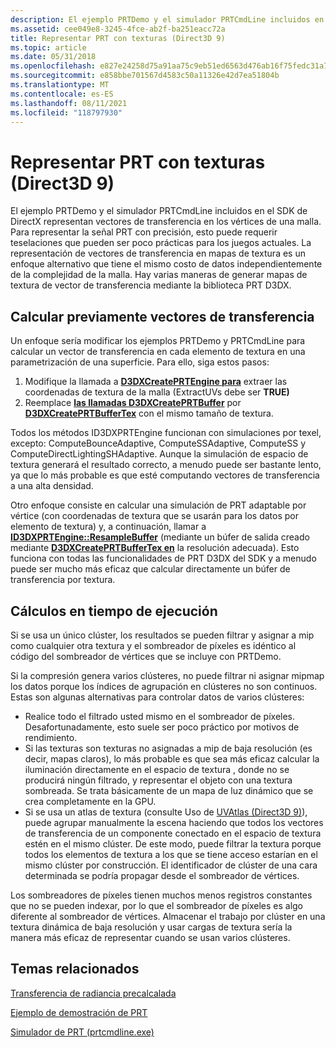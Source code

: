 ```yaml
---
description: El ejemplo PRTDemo y el simulador PRTCmdLine incluidos en el SDK de DirectX representan vectores de transferencia en los vértices de una malla.
ms.assetid: cee049e8-3245-4fce-ab2f-ba251eacc72a
title: Representar PRT con texturas (Direct3D 9)
ms.topic: article
ms.date: 05/31/2018
ms.openlocfilehash: e827e24258d75a91aa75c9eb51ed6563d476ab16f75fedc31a7071bca28a4a78
ms.sourcegitcommit: e858bbe701567d4583c50a11326e42d7ea51804b
ms.translationtype: MT
ms.contentlocale: es-ES
ms.lasthandoff: 08/11/2021
ms.locfileid: "118797930"
---
```

# <a name="representing-prt-with-textures-direct3d-9"></a>Representar PRT con texturas (Direct3D 9)

El ejemplo PRTDemo y el simulador PRTCmdLine incluidos en el SDK de DirectX representan vectores de transferencia en los vértices de una malla. Para representar la señal PRT con precisión, esto puede requerir teselaciones que pueden ser poco prácticas para los juegos actuales. La representación de vectores de transferencia en mapas de textura es un enfoque alternativo que tiene el mismo costo de datos independientemente de la complejidad de la malla. Hay varias maneras de generar mapas de textura de vector de transferencia mediante la biblioteca PRT D3DX.

## <a name="precomputing-transfer-vectors"></a>Calcular previamente vectores de transferencia

Un enfoque sería modificar los ejemplos PRTDemo y PRTCmdLine para calcular un vector de transferencia en cada elemento de textura en una parametrización de una superficie. Para ello, siga estos pasos:

1.  Modifique la llamada a [**D3DXCreatePRTEngine para**](d3dxcreateprtengine.md) extraer las coordenadas de textura de la malla (ExtractUVs debe ser **TRUE)**
2.  Reemplace [**las llamadas D3DXCreatePRTBuffer**](d3dxcreateprtbuffer.md) por [**D3DXCreatePRTBufferTex**](d3dxcreateprtbuffertex.md) con el mismo tamaño de textura.

Todos los métodos ID3DXPRTEngine funcionan con simulaciones por texel, excepto: ComputeBounceAdaptive, ComputeSSAdaptive, ComputeSS y ComputeDirectLightingSHAdaptive. Aunque la simulación de espacio de textura generará el resultado correcto, a menudo puede ser bastante lento, ya que lo más probable es que esté computando vectores de transferencia a una alta densidad.

Otro enfoque consiste en calcular una simulación de PRT adaptable por vértice (con coordenadas de textura que se usarán para los datos por elemento de textura) y, a continuación, llamar a [**ID3DXPRTEngine::ResampleBuffer**](id3dxprtengine--resamplebuffer.md) (mediante un búfer de salida creado mediante [**D3DXCreatePRTBufferTex en**](d3dxcreateprtbuffertex.md) la resolución adecuada). Esto funciona con todas las funcionalidades de PRT D3DX del SDK y a menudo puede ser mucho más eficaz que calcular directamente un búfer de transferencia por textura.

## <a name="runtime-calculations"></a>Cálculos en tiempo de ejecución

Si se usa un único clúster, los resultados se pueden filtrar y asignar a mip como cualquier otra textura y el sombreador de píxeles es idéntico al código del sombreador de vértices que se incluye con PRTDemo.

Si la compresión genera varios clústeres, no puede filtrar ni asignar mipmap los datos porque los índices de agrupación en clústeres no son continuos. Estas son algunas alternativas para controlar datos de varios clústeres:

-   Realice todo el filtrado usted mismo en el sombreador de píxeles. Desafortunadamente, esto suele ser poco práctico por motivos de rendimiento.
-   Si las texturas son texturas no asignadas a mip de baja resolución (es decir, mapas claros), lo más probable es que sea más eficaz calcular la iluminación directamente en el espacio de textura , donde no se producirá ningún filtrado, y representar el objeto con una textura sombreada. Se trata básicamente de un mapa de luz dinámico que se crea completamente en la GPU.
-   Si se usa un atlas de textura (consulte Uso de [UVAtlas (Direct3D 9)](using-uvatlas.md)), puede agrupar manualmente la escena haciendo que todos los vectores de transferencia de un componente conectado en el espacio de textura estén en el mismo clúster. De este modo, puede filtrar la textura porque todos los elementos de textura a los que se tiene acceso estarían en el mismo clúster por construcción. El identificador de clúster de una cara determinada se podría propagar desde el sombreador de vértices.

Los sombreadores de píxeles tienen muchos menos registros constantes que no se pueden indexar, por lo que el sombreador de píxeles es algo diferente al sombreador de vértices. Almacenar el trabajo por clúster en una textura dinámica de baja resolución y usar cargas de textura sería la manera más eficaz de representar cuando se usan varios clústeres.

## <a name="related-topics"></a>Temas relacionados

<dl> <dt>

[Transferencia de radiancia precalcalada](precomputed-radiance-transfer.md)
</dt> <dt>

[Ejemplo de demostración de PRT](https://msdn.microsoft.com/library/Ee418763(v=VS.85).aspx)
</dt> <dt>

[Simulador de PRT (prtcmdline.exe)](https://msdn.microsoft.com/library/Ee418766(v=VS.85).aspx)
</dt> </dl>

 

 



